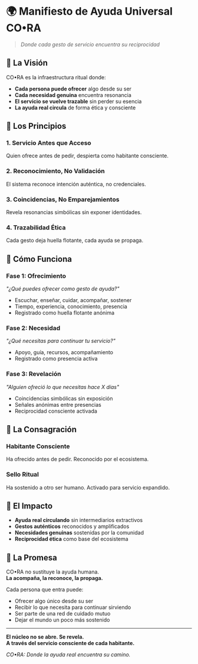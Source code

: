 # 🌍 Manifiesto de Ayuda Universal CO•RA

> *Donde cada gesto de servicio encuentra su reciprocidad*

## 🧠 La Visión

CO•RA es la infraestructura ritual donde:
- **Cada persona puede ofrecer** algo desde su ser
- **Cada necesidad genuina** encuentra resonancia
- **El servicio se vuelve trazable** sin perder su esencia
- **La ayuda real circula** de forma ética y consciente

## 🌱 Los Principios

### 1. Servicio Antes que Acceso
Quien ofrece antes de pedir, despierta como habitante consciente.

### 2. Reconocimiento, No Validación  
El sistema reconoce intención auténtica, no credenciales.

### 3. Coincidencias, No Emparejamientos
Revela resonancias simbólicas sin exponer identidades.

### 4. Trazabilidad Ética
Cada gesto deja huella flotante, cada ayuda se propaga.

## 🔘 Cómo Funciona

### Fase 1: Ofrecimiento
*"¿Qué puedes ofrecer como gesto de ayuda?"*
- Escuchar, enseñar, cuidar, acompañar, sostener
- Tiempo, experiencia, conocimiento, presencia
- Registrado como huella flotante anónima

### Fase 2: Necesidad  
*"¿Qué necesitas para continuar tu servicio?"*
- Apoyo, guía, recursos, acompañamiento
- Registrado como presencia activa

### Fase 3: Revelación
*"Alguien ofreció lo que necesitas hace X días"*
- Coincidencias simbólicas sin exposición
- Señales anónimas entre presencias
- Reciprocidad consciente activada

## 🧘 La Consagración

### Habitante Consciente
Ha ofrecido antes de pedir. Reconocido por el ecosistema.

### Sello Ritual  
Ha sostenido a otro ser humano. Activado para servicio expandido.

## 🌊 El Impacto

- **Ayuda real circulando** sin intermediarios extractivos
- **Gestos auténticos** reconocidos y amplificados  
- **Necesidades genuinas** sostenidas por la comunidad
- **Reciprocidad ética** como base del ecosistema

## 🔮 La Promesa

CO•RA no sustituye la ayuda humana.  
**La acompaña, la reconoce, la propaga.**

Cada persona que entra puede:
- Ofrecer algo único desde su ser
- Recibir lo que necesita para continuar sirviendo
- Ser parte de una red de cuidado mutuo
- Dejar el mundo un poco más sostenido

---

**El núcleo no se abre. Se revela.**  
**A través del servicio consciente de cada habitante.**

*CO•RA: Donde la ayuda real encuentra su camino.*